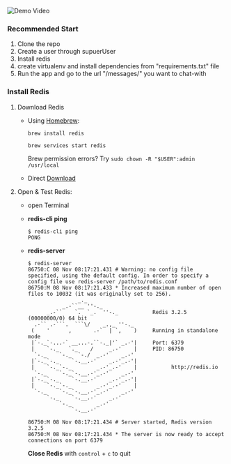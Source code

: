 ![Demo Video](./Django-Channels-Chat-App.gif)

<!-- <div style="width:360px;max-width:100%;">
    <div style="height:0;padding-bottom:56.11%;position:relative;">
        <iframe width="360" height="202" style="position:absolute;top:0;left:0;width:100%;height:100%;" frameBorder="0" src="https://imgflip.com/embed/4zfynm">
        </iframe>
    </div>
    <p>
        <a href="https://imgflip.com/gif/4zfynm">via Imgflip</a>
    </p>
</div> -->

<!-- <img src="https://github.com/Chinmay-395/Chat-Application/blob/master/Django-Channels-Chat-App.mp4" title="DEMO" />

<video width="350" height="350" controls>
  <source
    src="./Django-Channels-Chat-App.mp4"
    type="video/ogg"
  />
  Your browser does not support the video tag.
</video> -->

### Recommended Start

1. Clone the repo
2. Create a user through supuerUser
3. Install redis
4. create virtualenv and install dependencies from "requirements.txt" file
5. Run the app and go to the url "/messages/<user-name>" you want to chat-with

### Install Redis

1. Download Redis

   - Using [Homebrew](http://brew.sh):

     ```
     brew install redis

     brew services start redis
     ```

     Brew permission errors? Try `sudo chown -R "$USER":admin /usr/local`

   - Direct [Download](http://redis.io/download)

2. Open & Test Redis:

   - open Terminal

   - **redis-cli ping**

     ```
     $ redis-cli ping
     PONG
     ```

   - **redis-server**

     ````
     $ redis-server
     86750:C 08 Nov 08:17:21.431 # Warning: no config file specified, using the default config. In order to specify a config file use redis-server /path/to/redis.conf
     86750:M 08 Nov 08:17:21.433 * Increased maximum number of open files to 10032 (it was originally set to 256).
                     _._
                _.-``__ ''-._
           _.-``    `.  `_.  ''-._           Redis 3.2.5 (00000000/0) 64 bit
       .-`` .-```.  ```\/    _.,_ ''-._
      (    '      ,       .-`  | `,    )     Running in standalone mode
      |`-._`-...-` __...-.``-._|'` _.-'|     Port: 6379
      |    `-._   `._    /     _.-'    |     PID: 86750
       `-._    `-._  `-./  _.-'    _.-'
      |`-._`-._    `-.__.-'    _.-'_.-'|
      |    `-._`-._        _.-'_.-'    |           http://redis.io
       `-._    `-._`-.__.-'_.-'    _.-'
      |`-._`-._    `-.__.-'    _.-'_.-'|
      |    `-._`-._        _.-'_.-'    |
       `-._    `-._`-.__.-'_.-'    _.-'
           `-._    `-.__.-'    _.-'
               `-._        _.-'
                   `-.__.-'

     86750:M 08 Nov 08:17:21.434 # Server started, Redis version 3.2.5
     86750:M 08 Nov 08:17:21.434 * The server is now ready to accept connections on port 6379

     ````

     **Close Redis** with `control` + `c` to quit
